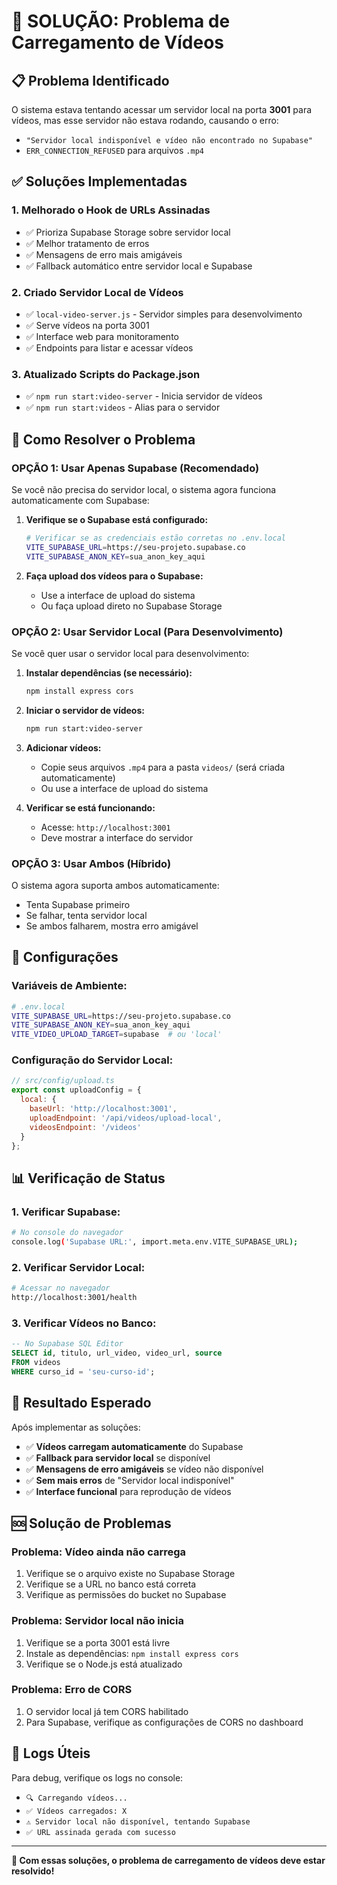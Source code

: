 # 🎥 **SOLUÇÃO: Problema de Carregamento de Vídeos**

## 📋 **Problema Identificado**

O sistema estava tentando acessar um servidor local na porta **3001** para vídeos, mas esse servidor não estava rodando, causando o erro:
- `"Servidor local indisponível e vídeo não encontrado no Supabase"`
- `ERR_CONNECTION_REFUSED` para arquivos `.mp4`

## ✅ **Soluções Implementadas**

### **1. Melhorado o Hook de URLs Assinadas**
- ✅ Prioriza Supabase Storage sobre servidor local
- ✅ Melhor tratamento de erros
- ✅ Mensagens de erro mais amigáveis
- ✅ Fallback automático entre servidor local e Supabase

### **2. Criado Servidor Local de Vídeos**
- ✅ `local-video-server.js` - Servidor simples para desenvolvimento
- ✅ Serve vídeos na porta 3001
- ✅ Interface web para monitoramento
- ✅ Endpoints para listar e acessar vídeos

### **3. Atualizado Scripts do Package.json**
- ✅ `npm run start:video-server` - Inicia servidor de vídeos
- ✅ `npm run start:videos` - Alias para o servidor

## 🚀 **Como Resolver o Problema**

### **OPÇÃO 1: Usar Apenas Supabase (Recomendado)**

Se você não precisa do servidor local, o sistema agora funciona automaticamente com Supabase:

1. **Verifique se o Supabase está configurado:**
   ```bash
   # Verificar se as credenciais estão corretas no .env.local
   VITE_SUPABASE_URL=https://seu-projeto.supabase.co
   VITE_SUPABASE_ANON_KEY=sua_anon_key_aqui
   ```

2. **Faça upload dos vídeos para o Supabase:**
   - Use a interface de upload do sistema
   - Ou faça upload direto no Supabase Storage

### **OPÇÃO 2: Usar Servidor Local (Para Desenvolvimento)**

Se você quer usar o servidor local para desenvolvimento:

1. **Instalar dependências (se necessário):**
   ```bash
   npm install express cors
   ```

2. **Iniciar o servidor de vídeos:**
   ```bash
   npm run start:video-server
   ```

3. **Adicionar vídeos:**
   - Copie seus arquivos `.mp4` para a pasta `videos/` (será criada automaticamente)
   - Ou use a interface de upload do sistema

4. **Verificar se está funcionando:**
   - Acesse: `http://localhost:3001`
   - Deve mostrar a interface do servidor

### **OPÇÃO 3: Usar Ambos (Híbrido)**

O sistema agora suporta ambos automaticamente:
- Tenta Supabase primeiro
- Se falhar, tenta servidor local
- Se ambos falharem, mostra erro amigável

## 🔧 **Configurações**

### **Variáveis de Ambiente:**
```bash
# .env.local
VITE_SUPABASE_URL=https://seu-projeto.supabase.co
VITE_SUPABASE_ANON_KEY=sua_anon_key_aqui
VITE_VIDEO_UPLOAD_TARGET=supabase  # ou 'local'
```

### **Configuração do Servidor Local:**
```javascript
// src/config/upload.ts
export const uploadConfig = {
  local: {
    baseUrl: 'http://localhost:3001',
    uploadEndpoint: '/api/videos/upload-local',
    videosEndpoint: '/videos'
  }
};
```

## 📊 **Verificação de Status**

### **1. Verificar Supabase:**
```bash
# No console do navegador
console.log('Supabase URL:', import.meta.env.VITE_SUPABASE_URL);
```

### **2. Verificar Servidor Local:**
```bash
# Acessar no navegador
http://localhost:3001/health
```

### **3. Verificar Vídeos no Banco:**
```sql
-- No Supabase SQL Editor
SELECT id, titulo, url_video, video_url, source 
FROM videos 
WHERE curso_id = 'seu-curso-id';
```

## 🎯 **Resultado Esperado**

Após implementar as soluções:

- ✅ **Vídeos carregam automaticamente** do Supabase
- ✅ **Fallback para servidor local** se disponível
- ✅ **Mensagens de erro amigáveis** se vídeo não disponível
- ✅ **Sem mais erros** de "Servidor local indisponível"
- ✅ **Interface funcional** para reprodução de vídeos

## 🆘 **Solução de Problemas**

### **Problema: Vídeo ainda não carrega**
1. Verifique se o arquivo existe no Supabase Storage
2. Verifique se a URL no banco está correta
3. Verifique as permissões do bucket no Supabase

### **Problema: Servidor local não inicia**
1. Verifique se a porta 3001 está livre
2. Instale as dependências: `npm install express cors`
3. Verifique se o Node.js está atualizado

### **Problema: Erro de CORS**
1. O servidor local já tem CORS habilitado
2. Para Supabase, verifique as configurações de CORS no dashboard

## 📝 **Logs Úteis**

Para debug, verifique os logs no console:
- `🔍 Carregando vídeos...`
- `✅ Vídeos carregados: X`
- `⚠️ Servidor local não disponível, tentando Supabase`
- `✅ URL assinada gerada com sucesso`

---

**🎉 Com essas soluções, o problema de carregamento de vídeos deve estar resolvido!**














